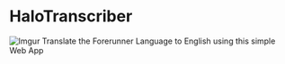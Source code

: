 # HaloTranscriber
![Imgur](https://imgur.com/eTgOpbi)
Translate the Forerunner Language to English using this simple Web App
